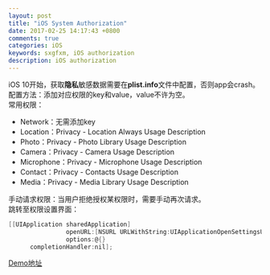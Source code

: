 ```yaml
---
layout: post
title: "iOS System Authorization"
date: 2017-02-25 14:17:43 +0800
comments: true
categories: iOS
keywords: sxgfxm, iOS authorization
description: iOS authorization
---
```


iOS 10开始，获取**隐私**敏感数据需要在**plist.info**文件中配置，否则app会crash。  
配置方法：添加对应权限的key和value，value不许为空。  
常用权限：

- Network：无需添加key
- Location：Privacy - Location Always Usage Description
- Photo：Privacy - Photo Library Usage Description
- Camera：Privacy - Camera Usage Description
- Microphone：Privacy - Microphone Usage Description
- Contact：Privacy - Contacts Usage Description
- Media：Privacy - Media Library Usage Description

手动请求权限：当用户拒绝授权某权限时，需要手动再次请求。  
跳转至权限设置界面：

```objective-c
[[UIApplication sharedApplication]
                openURL:[NSURL URLWithString:UIApplicationOpenSettingsURLString]
                options:@{}
      completionHandler:nil];
```

[Demo地址](https://github.com/sxgfxm/AuthorizationDemo)
